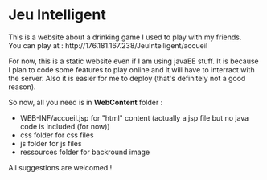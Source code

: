<h1>Jeu Intelligent</h1>
<p>
  This is a website about a drinking game I used to play with my friends.
  <br>
  You can play at : http://176.181.167.238/JeuIntelligent/accueil 
</p>

<p>
  For now, this is a static website even if I am using javaEE stuff.
  It is because I plan to code some features to play online and it will have to interract with the server.
  Also it is easier for me to deploy (that's definitely not a good reason).
  
  So now, all you need is in <b>WebContent</b> folder : 
  <ul>
    <li>WEB-INF/accueil.jsp for "html" content (actually a jsp file but no java code is included (for now)) </li>
    <li>css folder for css files</li>
    <li>js folder for js files </li>
    <li>ressources folder for backround image</li>
  </ul>
</p>

<p>
All suggestions are welcomed ! 
</p>
